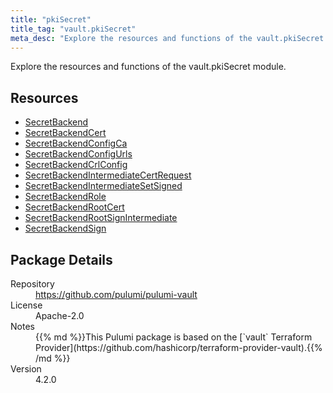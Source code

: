 ```yaml
---
title: "pkiSecret"
title_tag: "vault.pkiSecret"
meta_desc: "Explore the resources and functions of the vault.pkiSecret module."
---
```


<!-- WARNING: this file was generated by Pulumi Docs Generator. -->
<!-- Do not edit by hand unless you're certain you know what you are doing! -->

Explore the resources and functions of the vault.pkiSecret module.

<h2 id="resources">Resources</h2>
<ul class="api">
    <li><a href="secretbackend" title="SecretBackend"><span class="symbol resource"></span>SecretBackend</a></li>
    <li><a href="secretbackendcert" title="SecretBackendCert"><span class="symbol resource"></span>SecretBackendCert</a></li>
    <li><a href="secretbackendconfigca" title="SecretBackendConfigCa"><span class="symbol resource"></span>SecretBackendConfigCa</a></li>
    <li><a href="secretbackendconfigurls" title="SecretBackendConfigUrls"><span class="symbol resource"></span>SecretBackendConfigUrls</a></li>
    <li><a href="secretbackendcrlconfig" title="SecretBackendCrlConfig"><span class="symbol resource"></span>SecretBackendCrlConfig</a></li>
    <li><a href="secretbackendintermediatecertrequest" title="SecretBackendIntermediateCertRequest"><span class="symbol resource"></span>SecretBackendIntermediateCertRequest</a></li>
    <li><a href="secretbackendintermediatesetsigned" title="SecretBackendIntermediateSetSigned"><span class="symbol resource"></span>SecretBackendIntermediateSetSigned</a></li>
    <li><a href="secretbackendrole" title="SecretBackendRole"><span class="symbol resource"></span>SecretBackendRole</a></li>
    <li><a href="secretbackendrootcert" title="SecretBackendRootCert"><span class="symbol resource"></span>SecretBackendRootCert</a></li>
    <li><a href="secretbackendrootsignintermediate" title="SecretBackendRootSignIntermediate"><span class="symbol resource"></span>SecretBackendRootSignIntermediate</a></li>
    <li><a href="secretbackendsign" title="SecretBackendSign"><span class="symbol resource"></span>SecretBackendSign</a></li>
</ul>

<h2 id="package-details">Package Details</h2>
<dl class="package-details">
	<dt>Repository</dt>
	<dd><a href="https://github.com/pulumi/pulumi-vault">https://github.com/pulumi/pulumi-vault</a></dd>
	<dt>License</dt>
	<dd>Apache-2.0</dd>
	<dt>Notes</dt>
	<dd>{{% md %}}This Pulumi package is based on the [`vault` Terraform Provider](https://github.com/hashicorp/terraform-provider-vault).{{% /md %}}</dd>
	<dt>Version</dt>
	<dd>4.2.0</dd>
</dl>

